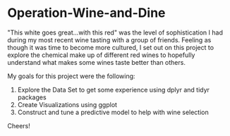 # Operation-Wine-and-Dine

"This white goes great...with this red" was the level of sophistication I had during my most recent wine tasting with a group of friends.  Feeling as though it was time to become more cultured, I set out on this project to explore the chemical make up of different red wines to hopefully understand what makes some wines taste better than others.

My goals for this project were the following:
1) Explore the Data Set to get some experience using dplyr and tidyr packages
2) Create Visualizations using ggplot
3) Construct and tune a predictive model to help with wine selection

Cheers!

